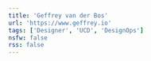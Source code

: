 ```yaml
---
title: 'Geffrey van der Bos'
url: 'https://www.geffrey.io'
tags: ['Designer', 'UCD', 'DesignOps']
nsfw: false
rss: false
---
```

